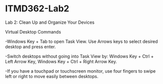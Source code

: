 # ITMD362-Lab2
Lab 2: Clean Up and Organize Your Devices

Virtual Desktop Commands

  -Windows Key + Tab to open Task View. Use Arrows keys to select desired desktop and press enter.
  
  -Switch desktops without going into Task View by: Windows Key + Ctrl + Left Arrow Key, Windows Key + Ctrl + Right Arrow Key.
  
  -If you have a touchpad or touchscreen monitor, use four fingers to swipe left or right to move easily between desktops.
  
